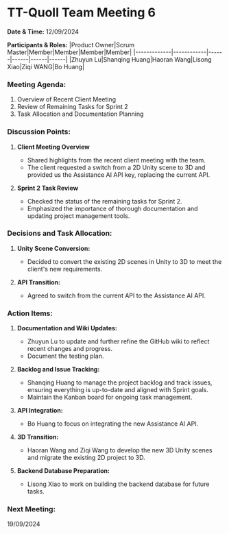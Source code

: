 # TT-Quoll Team Meeting 6

**Date & Time:** 12/09/2024

**Participants & Roles:**
|Product Owner|Scrum Master|Member|Member|Member|Member|
|-------------|------------|------|------|------|------|
|Zhuyun Lu|Shanqing Huang|Haoran Wang|Lisong Xiao|Ziqi WANG|Bo Huang|

### Meeting Agenda:
1. Overview of Recent Client Meeting
2. Review of Remaining Tasks for Sprint 2
3. Task Allocation and Documentation Planning

### Discussion Points:

1. **Client Meeting Overview**
   - Shared highlights from the recent client meeting with the team.
   - The client requested a switch from a 2D Unity scene to 3D and provided us the Assistance AI API key, replacing the current API.

2. **Sprint 2 Task Review**
   - Checked the status of the remaining tasks for Sprint 2.
   - Emphasized the importance of thorough documentation and updating project management tools.

### Decisions and Task Allocation:

1. **Unity Scene Conversion:**
   - Decided to convert the existing 2D scenes in Unity to 3D to meet the client's new requirements.
   
2. **API Transition:**
   - Agreed to switch from the current API to the Assistance AI API.

### Action Items:

1. **Documentation and Wiki Updates:**
   - Zhuyun Lu to update and further refine the GitHub wiki to reflect recent changes and progress.
   - Document the testing plan.

2. **Backlog and Issue Tracking:**
   - Shanqing Huang to manage the project backlog and track issues, ensuring everything is up-to-date and aligned with Sprint goals.
   - Maintain the Kanban board for ongoing task management.

3. **API Integration:**
   - Bo Huang to focus on integrating the new Assistance AI API.

4. **3D Transition:**
   - Haoran Wang and Ziqi Wang to develop the new 3D Unity scenes and migrate the existing 2D project to 3D.

5. **Backend Database Preparation:**
   - Lisong Xiao to work on building the backend database for future tasks.

### Next Meeting:
19/09/2024